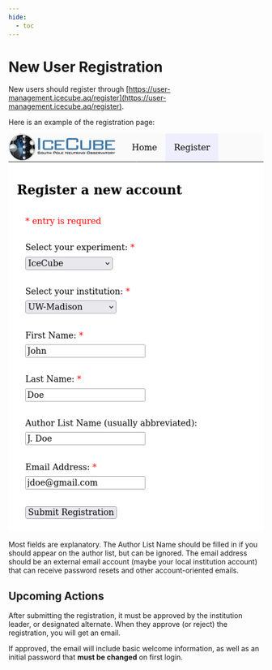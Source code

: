 ```yaml
---
hide:
  - toc
---
```


# New User Registration

New users should register through
[https://user-management.icecube.aq/register](https://user-management.icecube.aq/register).

Here is an example of the registration page:

![registration](images/registration.png)

Most fields are explanatory.  The Author List Name should be filled in
if you should appear on the author list, but can be ignored.
The email address should be an external email account (maybe your local
institution account) that can receive password resets and other
account-oriented emails.

## Upcoming Actions

After submitting the registration, it must be approved by the institution
leader, or designated alternate.  When they approve (or reject) the
registration, you will get an email.

If approved, the email will include basic welcome information,
as well as an initial password that **must be changed** on first login.
